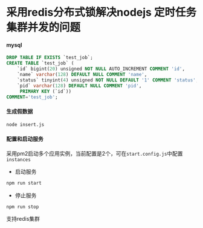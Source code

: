 # 采用redis分布式锁解决nodejs 定时任务集群并发的问题

#### mysql
```sql
DROP TABLE IF EXISTS `test_job`;
CREATE TABLE `test_job` ( 
    `id` bigint(20) unsigned NOT NULL AUTO_INCREMENT COMMENT 'id', 
    `name` varchar(128) DEFAULT NULL COMMENT 'name',
    `status` tinyint(4) unsigned NOT NULL DEFAULT '1' COMMENT 'status',
    `pid` varchar(128) DEFAULT NULL COMMENT 'pid',
     PRIMARY KEY (`id`))
COMMENT='test_job';
```

#### 生成假数据
```bash
node insert.js
```

#### 配置和启动服务
采用pm2启动多个应用实例，当前配置是2个，可在`start.config.js`中配置`instances`

* 启动服务
```bash
npm run start
```

* 停止服务
```bash
npm run stop
```

支持redis集群

